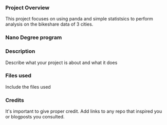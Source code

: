 
### Project Overview
This project focuses on using panda and simple statistsics to perform analysis on the bikeshare  data of 3 cities. 
### Nano Degree program


### Description
Describe what your project is about and what it does

### Files used
Include the files used

### Credits
It's important to give proper credit. Add links to any repo that inspired you or blogposts you consulted.

